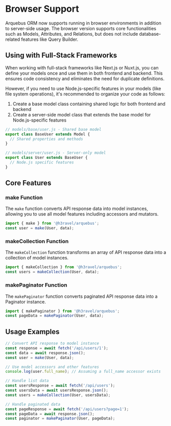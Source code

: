# Browser Support

Arquebus ORM now supports running in browser environments in addition to server-side usage. The browser version supports core functionalities such as Models, Attributes, and Relations, but does not include database-related features like Query Builder.

## Using with Full-Stack Frameworks

When working with full-stack frameworks like Next.js or Nuxt.js, you can define your models once and use them in both frontend and backend. This ensures code consistency and eliminates the need for duplicate definitions.

However, if you need to use Node.js-specific features in your models (like file system operations), it's recommended to organize your code as follows:

1. Create a base model class containing shared logic for both frontend and backend
2. Create a server-side model class that extends the base model for Node.js-specific features

```javascript
// models/base/user.js - Shared base model
export class BaseUser extends Model {
  // Shared properties and methods
}

// models/server/user.js - Server-only model
export class User extends BaseUser {
  // Node.js specific features
}
```

## Core Features

### make Function

The `make` function converts API response data into model instances, allowing you to use all model features including accessors and mutators.

```javascript
import { make } from '@h3ravel/arquebus';
const user = make(User, data);
```

### makeCollection Function

The `makeCollection` function transforms an array of API response data into a collection of model instances.

```javascript
import { makeCollection } from '@h3ravel/arquebus';
const users = makeCollection(User, data);
```

### makePaginator Function

The `makePaginator` function converts paginated API response data into a Paginator instance.

```javascript
import { makePaginator } from '@h3ravel/arquebus';
const pageData = makePaginator(User, data);
```

## Usage Examples

```javascript
// Convert API response to model instance
const response = await fetch('/api/users/1');
const data = await response.json();
const user = make(User, data);

// Use model accessors and other features
console.log(user.full_name); // Assuming a full_name accessor exists

// Handle list data
const usersResponse = await fetch('/api/users');
const usersData = await usersResponse.json();
const users = makeCollection(User, usersData);

// Handle paginated data
const pageResponse = await fetch('/api/users?page=1');
const pageData = await response.json();
const paginator = makePaginator(User, pageData);
```
